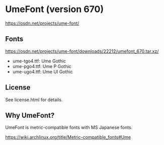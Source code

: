# UmeFont (version 670)

https://osdn.net/projects/ume-font/

## Fonts

https://osdn.net/projects/ume-font/downloads/22212/umefont_670.tar.xz/

- ume-tgo4.ttf: Ume Gothic
- ume-pgo4.ttf: Ume P Gothic
- ume-ugo4.ttf: Ume UI Gothic

## License

See license.html for details.

## Why UmeFont?

UmeFont is metric-compatible fonts with MS Japanese fonts.

https://wiki.archlinux.org/title/Metric-compatible_fonts#Ume
